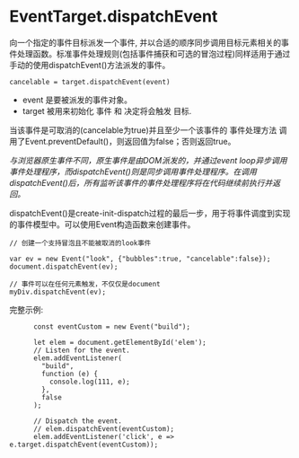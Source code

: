 # EventTarget.dispatchEvent

向一个指定的事件目标派发一个事件,  并以合适的顺序同步调用目标元素相关的事件处理函数。标准事件处理规则(包括事件捕获和可选的冒泡过程)同样适用于通过手动的使用dispatchEvent()方法派发的事件。

```
cancelable = target.dispatchEvent(event)
```

- event 是要被派发的事件对象。
- target 被用来初始化 事件 和 决定将会触发 目标.

当该事件是可取消的(cancelable为true)并且至少一个该事件的 事件处理方法 调用了Event.preventDefault()，则返回值为false；否则返回true。

*与浏览器原生事件不同，原生事件是由DOM派发的，并通过event loop异步调用事件处理程序，而dispatchEvent()则是同步调用事件处理程序。在调用dispatchEvent()后，所有监听该事件的事件处理程序将在代码继续前执行并返回。*

dispatchEvent()是create-init-dispatch过程的最后一步，用于将事件调度到实现的事件模型中。可以使用Event构造函数来创建事件。

```
// 创建一个支持冒泡且不能被取消的look事件

var ev = new Event("look", {"bubbles":true, "cancelable":false});
document.dispatchEvent(ev);

// 事件可以在任何元素触发，不仅仅是document
myDiv.dispatchEvent(ev);
```

完整示例:
```
      const eventCustom = new Event("build");

      let elem = document.getElementById('elem');
      // Listen for the event.
      elem.addEventListener(
        "build",
        function (e) {
          console.log(111, e);
        },
        false
      );

      // Dispatch the event.
      // elem.dispatchEvent(eventCustom);
      elem.addEventListener('click', e => e.target.dispatchEvent(eventCustom));
```
